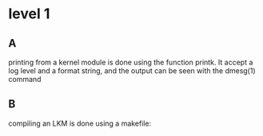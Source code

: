 # level 1
## A
printing from a kernel module is done using the function printk.
It accept a log level and a format string, and the output can be seen with the dmesg(1) command
## B
compiling an LKM is done using a makefile:
``` 
